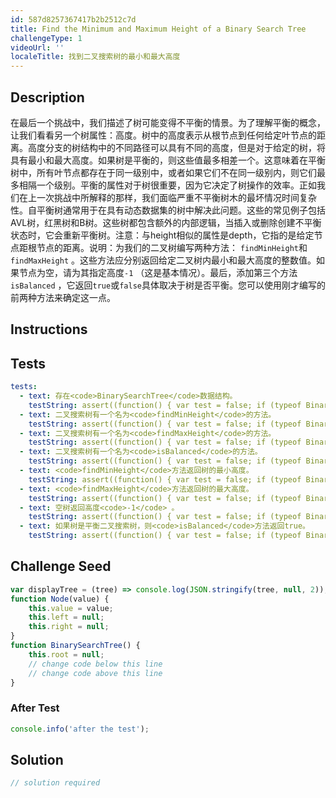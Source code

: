 ```yaml
---
id: 587d8257367417b2b2512c7d
title: Find the Minimum and Maximum Height of a Binary Search Tree
challengeType: 1
videoUrl: ''
localeTitle: 找到二叉搜索树的最小和最大高度
---
```


## Description
<section id="description">在最后一个挑战中，我们描述了树可能变得不平衡的情景。为了理解平衡的概念，让我们看看另一个树属性：高度。树中的高度表示从根节点到任何给定叶节点的距离。高度分支的树结构中的不同路径可以具有不同的高度，但是对于给定的树，将具有最小和最大高度。如果树是平衡的，则这些值最多相差一个。这意味着在平衡树中，所有叶节点都存在于同一级别中，或者如果它们不在同一级别内，则它们最多相隔一个级别。平衡的属性对于树很重要，因为它决定了树操作的效率。正如我们在上一次挑战中所解释的那样，我们面临严重不平衡树木的最坏情况时间复杂性。自平衡树通常用于在具有动态数据集的树中解决此问题。这些的常见例子包括AVL树，红黑树和B树。这些树都包含额外的内部逻辑，当插入或删除创建不平衡状态时，它会重新平衡树。注意：与height相似的属性是depth，它指的是给定节点距根节点的距离。说明：为我们的二叉树编写两种方法： <code>findMinHeight</code>和<code>findMaxHeight</code> 。这些方法应分别返回给定二叉树内最小和最大高度的整数值。如果节点为空，请为其指定高度<code>-1</code> （这是基本情况）。最后，添加第三个方法<code>isBalanced</code> ，它返回<code>true</code>或<code>false</code>具体取决于树是否平衡。您可以使用刚才编写的前两种方法来确定这一点。 </section>

## Instructions
<section id="instructions">
</section>

## Tests
<section id='tests'>

```yml
tests:
  - text: 存在<code>BinarySearchTree</code>数据结构。
    testString: assert((function() { var test = false; if (typeof BinarySearchTree !== 'undefined') { test = new BinarySearchTree() }; return (typeof test == 'object')})(), 'The <code>BinarySearchTree</code> data structure exists.');
  - text: 二叉搜索树有一个名为<code>findMinHeight</code>的方法。
    testString: assert((function() { var test = false; if (typeof BinarySearchTree !== 'undefined') { test = new BinarySearchTree() } else { return false; }; return (typeof test.findMinHeight == 'function')})(), 'The binary search tree has a method called <code>findMinHeight</code>.');
  - text: 二叉搜索树有一个名为<code>findMaxHeight</code>的方法。
    testString: assert((function() { var test = false; if (typeof BinarySearchTree !== 'undefined') { test = new BinarySearchTree() } else { return false; }; return (typeof test.findMaxHeight == 'function')})(), 'The binary search tree has a method called <code>findMaxHeight</code>.');
  - text: 二叉搜索树有一个名为<code>isBalanced</code>的方法。
    testString: assert((function() { var test = false; if (typeof BinarySearchTree !== 'undefined') { test = new BinarySearchTree() } else { return false; }; return (typeof test.isBalanced == 'function')})(), 'The binary search tree has a method called <code>isBalanced</code>.');
  - text: <code>findMinHeight</code>方法返回树的最小高度。
    testString: assert((function() { var test = false; if (typeof BinarySearchTree !== 'undefined') { test = new BinarySearchTree() } else { return false; }; if (typeof test.findMinHeight !== 'function') { return false; }; test.add(4); test.add(1); test.add(7); test.add(87); test.add(34); test.add(45); test.add(73); test.add(8); return (test.findMinHeight() == 1); })(), 'The <code>findMinHeight</code> method returns the minimum height of the tree.');
  - text: <code>findMaxHeight</code>方法返回树的最大高度。
    testString: assert((function() { var test = false; if (typeof BinarySearchTree !== 'undefined') { test = new BinarySearchTree() } else { return false; }; if (typeof test.findMaxHeight !== 'function') { return false; }; test.add(4); test.add(1); test.add(7); test.add(87); test.add(34); test.add(45); test.add(73); test.add(8); return (test.findMaxHeight() == 5); })(), 'The <code>findMaxHeight</code> method returns the maximum height of the tree.');
  - text: 空树返回高度<code>-1</code> 。
    testString: assert((function() { var test = false; if (typeof BinarySearchTree !== 'undefined') { test = new BinarySearchTree() } else { return false; }; if (typeof test.findMaxHeight !== 'function') { return false; }; return (test.findMaxHeight() == -1); })(), 'An empty tree returns a height of <code>-1</code>.');
  - text: 如果树是平衡二叉搜索树，则<code>isBalanced</code>方法返回true。
    testString: assert((function() { var test = false; if (typeof BinarySearchTree !== 'undefined') { test = new BinarySearchTree() } else { return false; }; if (typeof test.isBalanced !== 'function') { return false; }; test.add(4); test.add(1); test.add(7); test.add(87); test.add(34); test.add(45); test.add(73); test.add(8); return test.isBalanced(); })(), 'The <code>isBalanced</code> method returns true if the tree is a balanced binary search tree.');

```

</section>

## Challenge Seed
<section id='challengeSeed'>

<div id='js-seed'>

```js
var displayTree = (tree) => console.log(JSON.stringify(tree, null, 2));
function Node(value) {
    this.value = value;
    this.left = null;
    this.right = null;
}
function BinarySearchTree() {
    this.root = null;
    // change code below this line
    // change code above this line
}

```

</div>


### After Test
<div id='js-teardown'>

```js
console.info('after the test');
```

</div>

</section>

## Solution
<section id='solution'>

```js
// solution required
```
</section>
